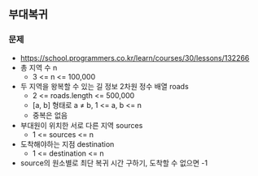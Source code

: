 ## 부대복귀

### 문제

- https://school.programmers.co.kr/learn/courses/30/lessons/132266
- 총 지역 수 n
  - 3 <= n <= 100,000
- 두 지역을 왕복할 수 있는 길 정보 2차원 정수 배열 roads
  - 2 <= roads.length <= 500,000
  - [a, b] 형태로 a ≠ b, 1 <= a, b <= n
  - 중복은 없음
- 부대원이 위치한 서로 다른 지역 sources
  - 1 <= sources <= n
- 도착해야하는 지점 destination
  - 1 <= destination <= n
- source의 원소별로 최단 복귀 시간 구하기, 도착할 수 없으면 -1
